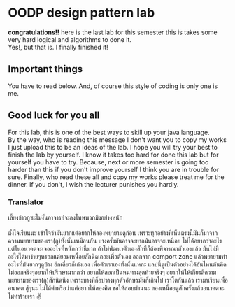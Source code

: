 # OODP design pattern lab
**congratulations!!** here is the last lab for this semester
this is takes some very hard logical and algorithms to done it.
<br> Yes!, but that is. I finally finished it!

## Important things
You have to read below. And, of course this style of coding is only one is me. 

## Good luck for you all
For this lab, this is one of the best ways to skill up your java language.
<br>
By the way, who is reading this message I don't want you to copy my works
I just upload this to be an ideas of the lab.
I hope you will try your best to finish the lab by yourself.
I know it takes too hard for done this lab but for yourself you have to try.
Because, next or more semester is going too harder than this 
if you don't improve yourself I think you are in trouble for sure.
Finally, who read these all and copy my works please treat me for the dinner.
If you don't, I wish the lecturer punishes you hardly.

### Translator
เลี้ยงข้าวกูซะไม่งั้นอาจารย์จะลงโทษพวกมึงอย่างหนัก 
<br><br>
ตั้งใจเรียนนะ เข้าใจว่ามันยากแต่อยากให้ลองพยายามดูก่อน
เพราะทุกอย่างที่เห็นตรงนี้มันก็มาจากความพยายามของเรา(กู)ทั้งนั้นเหมือนกัน บางครั้งมันอาจจะยากมันอาจจะเหนื่อย
ไม่ได้อยากว่าอะไรแต่ในอนาคตจะเจออะไรที่หนักกว่านี้มาก ถ้าไม่พัฒนาตัวเองสักทีก็ต้องพิจารณาตัวเองแล้ว
มันไม่มีอะไรได้มาง่ายๆหรอกแต่ยอมเหนื่อยสักนิดเถอะเพื่อตัวเอง ออกจาก comport zone
แล้วพยายามทำอะไรที่มันยากๆดูบ้าง อีกเดี๋ยวก็เก่งเอง เพื่อตัวเราเองทั้งนั้นแหละ
แลปนี้ดูเป็นตัวอย่างได้อันไหนตันคิดไม่ออกจริงๆอยากให้ปรึกษามากกว่า อยากให้ลอกเป็นหนทางสุดท้ายจริงๆ อยากให้ให้เกียรติความพยายามของเรา(กู)สักนิดนึง
เพราะบางทีก็อปวางทุกตัวอักษรมันก็เกินไป เราโตกันแล้ว เรามาเรียนเพื่ออนาคต สู้ๆนะ ไม่ได้ด่าหรือว่าแค่อยากให้ลองคิด
ขอให้สอบผ่านนะ ลองเหนื่อยดูสักครั้งแล้วอนาคตจะไม่ทำร้ายเรา ✌️
